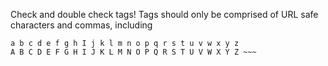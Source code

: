 Check and double check tags! Tags should only be comprised of URL safe characters and commas, including
   ~~~ 0 1 2 3 4 5 6 7 8 9
  a b c d e f g h I j k l m n o p q r s t u v w x y z
  A B C D E F G H I J K L M N O P Q R S T U V W X Y Z ~~~
